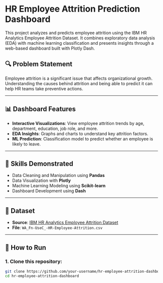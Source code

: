 
# HR Employee Attrition Prediction Dashboard

This project analyzes and predicts employee attrition using the IBM HR Analytics Employee Attrition Dataset. It combines exploratory data analysis (EDA) with machine learning classification and presents insights through a web-based dashboard built with Plotly Dash.

## 🔍 Problem Statement

Employee attrition is a significant issue that affects organizational growth. Understanding the causes behind attrition and being able to predict it can help HR teams take preventive actions.

---

## 📊 Dashboard Features

- **Interactive Visualizations**: View employee attrition trends by age, department, education, job role, and more.
- **EDA Insights**: Graphs and charts to understand key attrition factors.
- **ML Prediction**: Classification model to predict whether an employee is likely to leave.

---

## 🧠 Skills Demonstrated

- Data Cleaning and Manipulation using **Pandas**
- Data Visualization with **Plotly**
- Machine Learning Modeling using **Scikit-learn**
- Dashboard Development using **Dash**

---

## 📁 Dataset

- **Source**: [IBM HR Analytics Employee Attrition Dataset](https://www.kaggle.com/datasets/pavansubhasht/ibm-hr-analytics-attrition-dataset)
- **File**: `WA_Fn-UseC_-HR-Employee-Attrition.csv`

---

## 🚀 How to Run

### 1. Clone this repository:
```bash
git clone https://github.com/your-username/hr-employee-attrition-dashboard.git
cd hr-employee-attrition-dashboard
